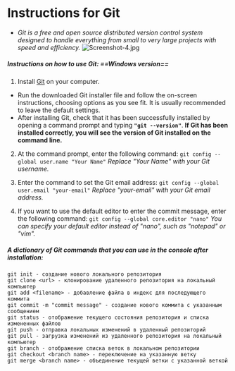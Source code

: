 # Instructions for Git
 - *Git is a free and open source distributed version control system designed to handle everything from small to very large projects with speed and efficiency.*
![Screenshot-4.jpg](https://i.postimg.cc/J7FHG66x/Screenshot-4.jpg)
##### *Instructions on how to use Git: ==Windows version==*
1. Install [Git](https://git-scm.com) on your computer.

+ Run the downloaded Git installer file and follow the on-screen instructions, choosing options as you see fit. It is usually recommended to leave the default settings.
+ After installing Git, check that it has been successfully installed by opening a command prompt and typing **`"git --version"`**. 
__If Git has been installed correctly, you will see the version of Git installed on the command line.__

2. At the command prompt, enter the following command:
`git config --global user.name "Your Name"`
_Replace "Your Name" with your Git username._

3. Enter the command to set the Git email address:
`git config --global user.email "your-email"`
_Replace "your-email" with your Git email address._

4. If you want to use the default editor to enter the commit message, enter the following command:
`git config --global core.editor "nano"`
_You can specify your default editor instead of "nano", such as "notepad" or "vim"._

##### A dictionary of Git commands that you can use in the console after installation:

    git init - создание нового локального репозитория
    git clone <url> - клонирование удаленного репозитория на локальный компьютер
    git add <filename> - добавление файла в индекс для последующего коммита
    git commit -m "commit message" - создание нового коммита с указанным сообщением
    git status - отображение текущего состояния репозитория и списка измененных файлов
    git push - отправка локальных изменений в удаленный репозиторий
    git pull - загрузка изменений из удаленного репозитория на локальный компьютер
    git branch - отображение списка веток в локальном репозитории
    git checkout <branch name> - переключение на указанную ветку
    git merge <branch name> - объединение текущей ветки с указанной веткой